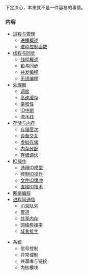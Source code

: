 
下定决心，本来就不是一件容易的事情。

### 内容

- [进程与管理](ch01)
  - [进程概述](ch01/01_进程概述.md)
  - [进程控制函数](ch01/02_进程控制函数.md)
- [线程与同步](ch02)
  - [线程概述](ch02/01_线程概述.md)
  - [锁与同步](ch02/02_锁与同步.md)
  - [并发编程](ch02/03_并发编程.md)
  - [无锁编程](ch02/04_无锁编程.md)
- [处理器](ch04)
  - [调度](ch04/01_调度.md)
  - [高速缓存](ch04/02_高速缓存.md)
  - [亲和性](ch04/03_亲和性.md)
  - [IO中断](ch04/04_IO中断.md)
  - [流水线](ch04/05_流水线.md)
- [存储与内存](ch05)
  - [存储层次](ch05/01_存储层次.md)
  - [设备交互](ch05/02_设备交互.md)
  - [虚拟存储](ch05/03_虚拟存储.md)
  - [内存分配](ch05/04_内存分配.md)
  - [存储调优](ch05/05_存储调优.md)
- [IO操作](ch06)
  - [通用IO模型](ch06/01_通用IO模型.md)
  - [控制IO操作](ch06/02_控制IO操作.md)
  - [文件IO缓冲](ch06/03_文件IO缓冲.md)
  - [直接IO技术](ch06/04_直接IO技术.md)
- [网络编程](ch07)
- [进程间通信](ch08)
  - [消息队列](ch08/01_消息队列.md)
  - [管道](ch08/02_管道.md)
  - [共享内存](ch08/03_共享内存.md)
  - [网络套接字](ch08/04_网络套接字.md)
  - [域套接字](ch08/05_域套接字.md)


* 系统
  * 信号控制
  * 异常控制
  * 共享库与链接
  * 内核模块

